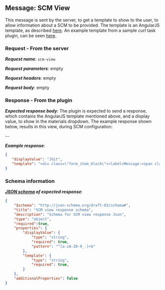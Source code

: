 ## Message: SCM View

This message is sent by the server, to get a template to show to the user, to allow information about a SCM to be
provided. The template is an AngularJS template, as described [here](../../angular_js_templates_in_go_plugins.md). An
example template from a sample curl task plugin, can be seen
[here](https://github.com/gocd/sample-plugins/blob/master/curl-plugin/resources/views/task.template.html).

### Request - From the server

***Request name***: `scm-view`

***Request parameters***: empty

***Request headers***: empty

***Request body***: empty

### Response - From the plugin

***Expected response body***: The plugin is expected to send a response, which contains the AngularJS template
mentioned above, and a display value, to show in the materials dropdown. The example response shown below, results in this
view, during SCM configuration:

--

***Example response***:

```json
{
   "displayValue": "JGit",
   "template": "<div class=\"form_item_block\"><label>Message:<span class=\"asterisk\">*</span><input type=\"text\" ng-model=\"message\" ng-required=\"true\"></label></div>"
}
```

### Schema information

***[JSON schema](http://json-schema.org) of expected response***:

```json
{
    "$schema": "http://json-schema.org/draft-03/schema#",
    "title": "SCM view response schema",
    "description": "Schema for SCM view response Json",
    "type": "object",
    "required":true,
    "properties": {
        "displayValue": {
            "type": "string",
            "required": true,
            "pattern": "^[a-zA-Z0-9_-]+$"
        },
        "template": {
            "type": "string",
            "required": true,
        }
    },
    "additionalProperties": false
}
```
